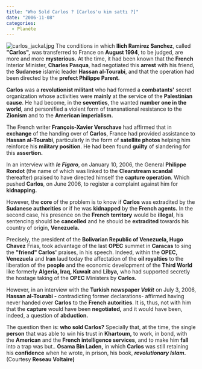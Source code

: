 ```yaml
---
title: "Who Sold Carlos ? [Carlos'u kim sattı ?]"
date: "2006-11-08"
categories: 
  - Planéte
---
```


![carlos_jackal.jpg](/uploads/2006/11/carlos_jackal.jpg) The conditions in which **Ilich Ramirez Sanchez**, called **"Carlos",** was transferred to France on **August 1994**, to be judged, are more and more **mysterious.** At the time, it had been known that the **French** Interior Minister, **Charles Pasqua**, had negotiated this **arrest** with his friend, the **Sudanese** islamic leader **Hassan al-Tourabi**, and that the operation had been directed by the **prefect Philippe Parent.**

**Carlos** was a **revolutionist militant** who had formed a **combatants'** secret organization whose activities were **mainly** at the service of the **Palestinian cause**. He had become, in the **seventies**, the wanted **number one in the world**, and personified a violent form of transnational resistance to the **Zionism** and to the **American imperialism.**

The French writer **François-Xavier Verschave** had affirmed that in **exchange** of the handing over of **Carlos**, France had provided assistance to **Hassan al-Tourabi**, particularly in the form of **satellite photos** helping him reinforce his **military position**. He had been found **guilty** of slandering for this **assertion.**

In an interview with _**le Figaro**_, on January 10, 2006, the General **Philippe Rondot** (the name of which was linked to the **Clearstream scandal** thereafter) praised to have directed himself the **capture operation**. Which pushed **Carlos**, on June 2006, to register a complaint against him for **kidnapping.**

However, the **core** of the problem is to know if **Carlos** was extradited by the **Sudanese authorities** or if he was **kidnapped** by the **French agents.** In the second case, his presence on the **French territory** would be **illegal**, his sentencing should be **cancelled** and he should be **extradited** towards his country of origin, **Venezuela.**

Precisely, the president of the **Bolivarian Republic of Venezuela, Hugo Chavez** Frias, took advantage of the last **OPEC** summet in **Caracas** to sing the **"friend" Carlos'** praises, in his speech. Indeed, within the **OPEC,** **Venezuela** and **Iran** laud today the affectation of the **oil royalties** to the liberation of the **people** and the economic development of the **Third World** like formerly **Algeria, Iraq, Kuwait** and **Libya,** who had supported secretly the hostage taking of the **OPEC** Ministers by **Carlos.**

However, in an interview with the **Turkish newspaper _Vakit_** on July 3, 2006, **Hassan al-Tourabi -** contradicting former declarations- affirmed having never handed over **Carlos** to the **French autorities**. It is, thus, not with him that the **capture** would have been **negotiated,** and it would have been, indeed, a question of **abduction.**

The question then is: **who sold Carlos?** Specially that, at the time, the single **person** that was able to win his trust in **Khartoum,** to work, in bond, with the **American** and the **French intelligence services**, and to make him **fall** into a trap was but.. **Osama Bin Laden,** in which **Carlos** was still retaining his **confidence** when he wrote, in prison, his book, **_revolutionary Islam_.** (Courtesy **Reseau Voltaire)**
